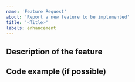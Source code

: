 ```yaml
---
name: 'Feature Request'
about: 'Report a new feature to be implemented'
title: '<Title>'
labels: enhancement
---
```


## Description of the feature


## Code example (if possible)